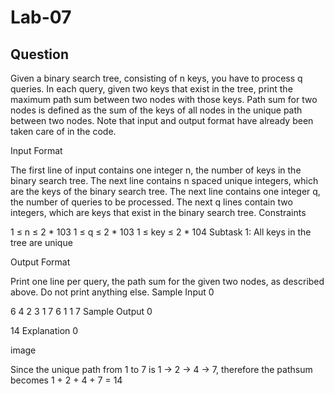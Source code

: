 # Lab-07

## Question
Given a binary search tree, consisting of n keys, you have to process q queries.
In each query, given two keys that exist in the tree, print the maximum path sum between two nodes with those keys.
Path sum for two nodes is defined as the sum of the keys of all nodes in the unique path between two nodes.
Note that input and output format have already been taken care of in the code.

Input Format

The first line of input contains one integer n, the number of keys in the binary search tree.
The next line contains n spaced unique integers, which are the keys of the binary search tree.
The next line contains one integer q, the number of queries to be processed.
The next q lines contain two integers, which are keys that exist in the binary search tree.
Constraints

1 ≤ n ≤ 2 * 103
1 ≤ q ≤ 2 * 103
1 ≤ key ≤ 2 * 104
Subtask 1: All keys in the tree are unique

Output Format

Print one line per query, the path sum for the given two nodes, as described above. Do not print anything else.
Sample Input 0

6
4 2 3 1 7 6
1
1 7
Sample Output 0

14
Explanation 0

image

Since the unique path from 1 to 7 is 1 -> 2 -> 4 -> 7, therefore the pathsum becomes 1 + 2 + 4 + 7 = 14
